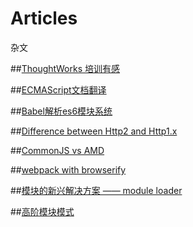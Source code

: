 # Articles
杂文

##[ThoughtWorks 培训有感](https://github.com/bsdfzzzy/Articles/blob/master/ThoughtWorks.md)

##[ECMAScript文档翻译](https://github.com/bsdfzzzy/ECMA262-cn)

##[Babel解析es6模块系统](https://github.com/bsdfzzzy/Articles/blob/master/Babel%E8%A7%A3%E6%9E%90es6%E6%A8%A1%E5%9D%97%E7%B3%BB%E7%BB%9F.md)

##[Difference between Http2 and Http1.x](https://http2.github.io/faq/#what-are-the-key-differences-to-http1x)

##[CommonJS vs AMD](http://tomdale.net/2012/01/amd-is-not-the-answer/)

##[webpack with browserify](https://gist.github.com/substack/68f8d502be42d5cd4942)

##[模块的新兴解决方案 —— module loader](https://github.com/ModuleLoader/es-module-loader)

##[高阶模块模式](http://www.adequatelygood.com/JavaScript-Module-Pattern-In-Depth.html)

